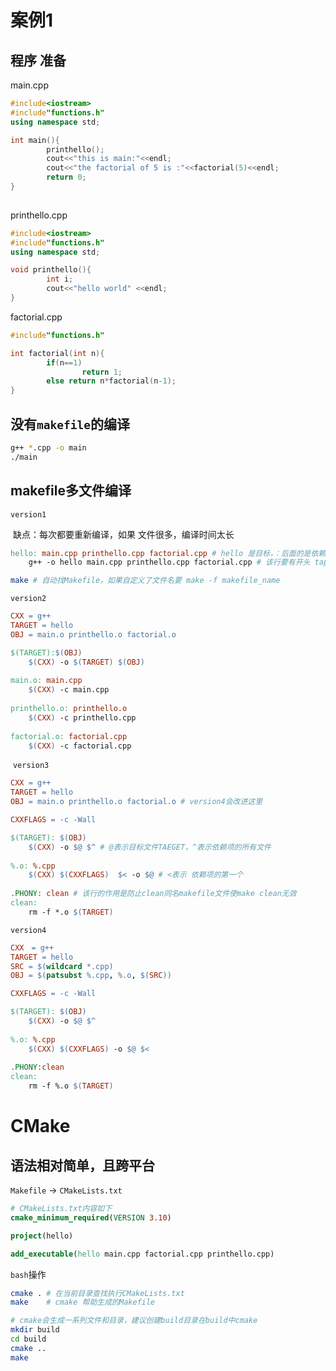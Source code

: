 # 案例1

## 程序 准备

 main.cpp

```cpp
#include<iostream>
#include"functions.h"
using namespace std;

int main(){
        printhello();
        cout<<"this is main:"<<endl;
        cout<<"the factorial of 5 is :"<<factorial(5)<<endl;
        return 0;
}
                
```

printhello.cpp

```cpp
#include<iostream>
#include"functions.h"
using namespace std;

void printhello(){
        int i;
        cout<<"hello world" <<endl;
}
```

factorial.cpp

```cpp
#include"functions.h"

int factorial(int n){
        if(n==1)
                return 1;
        else return n*factorial(n-1);
}
```



## 没有`makefile`的编译

```bash
g++ *.cpp -o main
./main
```



## makefile多文件编译

`version1`

​	缺点：每次都要重新编译，如果 文件很多，编译时间太长

```makefile
hello: main.cpp printhello.cpp factorial.cpp # hello 是目标，：后面的是依赖
	g++ -o hello main.cpp printhello.cpp factorial.cpp # 该行要有开头 tap
```

```bash
make # 自动找Makefile，如果自定义了文件名要 make -f makefile_name    
```



`version2`

```makefile
CXX = g++
TARGET = hello
OBJ = main.o printhello.o factorial.o

$(TARGET):$(OBJ)
	$(CXX) -o $(TARGET) $(OBJ)
	
main.o: main.cpp
	$(CXX) -c main.cpp
	
printhello.o: printhello.o
	$(CXX) -c printhello.cpp
	
factorial.o: factorial.cpp
	$(CXX) -c factorial.cpp
```



​	`version3`

```makefile
CXX = g++
TARGET = hello
OBJ = main.o printhello.o factorial.o # version4会改进这里

CXXFLAGS = -c -Wall

$(TARGET): $(OBJ)
	$(CXX) -o $@ $^ # @表示目标文件TAEGET，^表示依赖项的所有文件
	
%.o: %.cpp
	$(CXX) $(CXXFLAGS)  $< -o $@ # <表示 依赖项的第一个
	
.PHONY: clean # 该行的作用是防止clean同名makefile文件使make clean无效
clean: 
	rm -f *.o $(TARGET)
```



`version4`

```makefile
CXX　= g++
TARGET = hello
SRC = $(wildcard *.cpp)
OBJ = $(patsubst %.cpp, %.o, $(SRC)) 

CXXFLAGS = -c -Wall

$(TARGET): $(OBJ)
	$(CXX) -o $@ $^
	
%.o: %.cpp
	$(CXX) $(CXXFLAGS) -o $@ $<
	
.PHONY:clean
clean: 
	rm -f %.o $(TARGET)
```











# CMake

## 语法相对简单，且跨平台

`Makefile` -> `CMakeLists.txt`

```CMake
# CMakeLists.txt内容如下 
cmake_minimum_required(VERSION 3.10)

project(hello)

add_executable(hello main.cpp factorial.cpp printhello.cpp)
```

`bash`操作

```bash
cmake . # 在当前目录查找执行CMakeLists.txt
make 	# cmake 帮助生成的Makefile

# cmake会生成一系列文件和目录，建议创建build目录在build中cmake
mkdir build
cd build
cmake ..
make

```


